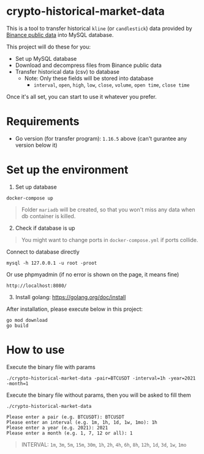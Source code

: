 # crypto-historical-market-data

This is a tool to transfer historical `kline` (or `candlestick`) data provided by
[Binance public data](https://github.com/binance/binance-public-data/) into MySQL database.

This project will do these for you:

* Set up MySQL database
* Download and decompress files from Binance public data
* Transfer historical data (csv) to database
    * Note: Only these fields will be stored into database
        * `interval`, `open`, `high`, `low`, `close`, `volume`, `open time`, `close time`

Once it's all set, you can start to use it whatever you prefer.

# Requirements

* Go version (for transfer program): `1.16.5` above (can't gurantee any version below it)

# Set up the environment

1. Set up database

```
docker-compose up
```

> Folder `mariadb` will be created, so that you won't miss any data when db container is killed.

2. Check if database is up

> You might want to change ports in `docker-compose.yml` if ports collide.

Connect to database directly

```
mysql -h 127.0.0.1 -u root -proot
```

Or use phpmyadmin (if no error is shown on the page, it means fine)

```
http://localhost:8080/
```

3. Install golang: https://golang.org/doc/install

After installation, please execute below in this project:

```
go mod download
go build
```

# How to use

Execute the binary file with params

```
./crypto-historical-market-data -pair=BTCUSDT -interval=1h -year=2021 -month=1
```

Execute the binary file without params, then you will be asked to fill them

```
./crypto-historical-market-data

Please enter a pair (e.g. BTCUSDT): BTCUSDT
Please enter an interval (e.g. 1m, 1h, 1d, 1w, 1mo): 1h
Please enter a year (e.g. 2021): 2021
Please enter a month (e.g. 1, 7, 12 or all): 1
```

> INTERVAL: `1m`, `3m`, `5m`, `15m`, `30m`, `1h`, `2h`, `4h`, `6h`, `8h`, `12h`, `1d`, `3d`, `1w`, `1mo`



